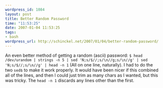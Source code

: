 ```yaml
--- 
wordpress_id: 1084
layout: post
title: Better Random Password
time: "11:53:25"
date: 2007-01-04 11:53:25
tags: 
- bash
wordpress_url: http://schinckel.net/2007/01/04/better-random-password/
---
```

An even better method of getting a random (ascii) password: `$ head /dev/urandom | strings -n 5 | sed 'N;s/$//;s/\n//g;s/\n//g' | sed 'N;s/$//;s/\n//g' | head -n 1` (All on one line, naturally). I had to do the two `sed`s to make it work properly. It would have been nicer if this combined all of the lines, and then I could just trim as many chars as I wanted, but this was tricky. The `head -n 1` discards any lines other than the first. 
